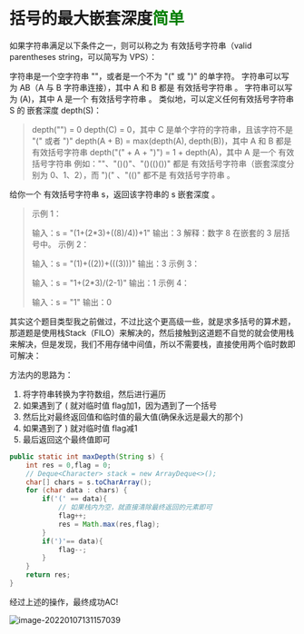 # 括号的最大嵌套深度<font color=green>简单</font>

如果字符串满足以下条件之一，则可以称之为 有效括号字符串（valid parentheses string，可以简写为 VPS）：

字符串是一个空字符串 ""，或者是一个不为 "(" 或 ")" 的单字符。
字符串可以写为 AB（A 与 B 字符串连接），其中 A 和 B 都是 有效括号字符串 。
字符串可以写为 (A)，其中 A 是一个 有效括号字符串 。
类似地，可以定义任何有效括号字符串 S 的 嵌套深度 depth(S)：

> depth("") = 0
> depth(C) = 0，其中 C 是单个字符的字符串，且该字符不是 "(" 或者 ")"
> depth(A + B) = max(depth(A), depth(B))，其中 A 和 B 都是 有效括号字符串
> depth("(" + A + ")") = 1 + depth(A)，其中 A 是一个 有效括号字符串
> 例如：""、"()()"、"()(()())" 都是 有效括号字符串（嵌套深度分别为 0、1、2），而 ")(" 、"(()" 都不是 有效括号字符串 。

给你一个 有效括号字符串 s，返回该字符串的 s 嵌套深度 。

> 示例 1：
>
> 输入：s = "(1+(2*3)+((8)/4))+1"
> 输出：3
> 解释：数字 8 在嵌套的 3 层括号中。
> 示例 2：
>
> 输入：s = "(1)+((2))+(((3)))"
> 输出：3
> 示例 3：
>
> 输入：s = "1+(2*3)/(2-1)"
> 输出：1
> 示例 4：
>
> 输入：s = "1"
> 输出：0

其实这个题目类型我之前做过，不过比这个更高级一些，就是求多括号的算术题，那道题是使用栈Stack（FILO）来解决的，然后接触到这道题不自觉的就会使用栈来解决，但是发现，我们不用存储中间值，所以不需要栈，直接使用两个临时数即可解决：

方法内的思路为：

1. 将字符串转换为字符数组，然后进行遍历
2. 如果遇到了 ( 就对临时值 flag加1，因为遇到了一个括号
3. 然后比对最终返回值和临时值的最大值(确保永远是最大的那个)
4. 如果遇到了  ) 就对临时值 flag减1
5. 最后返回这个最终值即可

```java
public static int maxDepth(String s) {
    int res = 0,flag = 0;
    // Deque<Character> stack = new ArrayDeque<>();
    char[] chars = s.toCharArray();
    for (char data : chars) {
        if('(' == data){
            // 如果栈内为空，就直接清除最终返回的元素即可
            flag++;
            res = Math.max(res,flag);
        }
        if(')'== data){
            flag--;
        }
    }
    return res;
}
```

经过上述的操作，最终成功AC!

![image-20220107131157039](http://rloqc3ngo.hd-bkt.clouddn.com/image-20220107131157039.png)